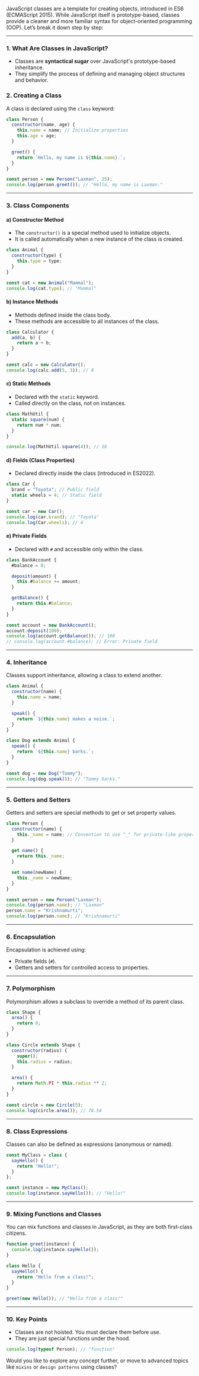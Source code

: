 JavaScript classes are a template for creating objects, introduced in ES6 (ECMAScript 2015). While JavaScript itself is prototype-based, classes provide a cleaner and more familiar syntax for object-oriented programming (OOP). Let’s break it down step by step:

---

### 1. **What Are Classes in JavaScript?**

- Classes are **syntactical sugar** over JavaScript's prototype-based inheritance.
- They simplify the process of defining and managing object structures and behavior.

### 2. **Creating a Class**

A class is declared using the `class` keyword:

```javascript
class Person {
  constructor(name, age) {
    this.name = name; // Initialize properties
    this.age = age;
  }

  greet() {
    return `Hello, my name is ${this.name}.`;
  }
}

const person = new Person("Laxman", 25);
console.log(person.greet()); // "Hello, my name is Laxman."
```

---

### 3. **Class Components**

#### a) **Constructor Method**

- The `constructor()` is a special method used to initialize objects.
- It is called automatically when a new instance of the class is created.

```javascript
class Animal {
  constructor(type) {
    this.type = type;
  }
}

const cat = new Animal("Mammal");
console.log(cat.type); // "Mammal"
```

#### b) **Instance Methods**

- Methods defined inside the class body.
- These methods are accessible to all instances of the class.

```javascript
class Calculator {
  add(a, b) {
    return a + b;
  }
}

const calc = new Calculator();
console.log(calc.add(5, 3)); // 8
```

#### c) **Static Methods**

- Declared with the `static` keyword.
- Called directly on the class, not on instances.

```javascript
class MathUtil {
  static square(num) {
    return num * num;
  }
}

console.log(MathUtil.square(4)); // 16
```

#### d) **Fields (Class Properties)**

- Declared directly inside the class (introduced in ES2022).

```javascript
class Car {
  brand = "Toyota"; // Public field
  static wheels = 4; // Static field
}

const car = new Car();
console.log(car.brand); // "Toyota"
console.log(Car.wheels); // 4
```

#### e) **Private Fields**

- Declared with `#` and accessible only within the class.

```javascript
class BankAccount {
  #balance = 0;

  deposit(amount) {
    this.#balance += amount;
  }

  getBalance() {
    return this.#balance;
  }
}

const account = new BankAccount();
account.deposit(100);
console.log(account.getBalance()); // 100
// console.log(account.#balance); // Error: Private field
```

---

### 4. **Inheritance**

Classes support inheritance, allowing a class to extend another.

```javascript
class Animal {
  constructor(name) {
    this.name = name;
  }

  speak() {
    return `${this.name} makes a noise.`;
  }
}

class Dog extends Animal {
  speak() {
    return `${this.name} barks.`;
  }
}

const dog = new Dog("Tommy");
console.log(dog.speak()); // "Tommy barks."
```

---

### 5. **Getters and Setters**

Getters and setters are special methods to get or set property values.

```javascript
class Person {
  constructor(name) {
    this._name = name; // Convention to use "_" for private-like properties
  }

  get name() {
    return this._name;
  }

  set name(newName) {
    this._name = newName;
  }
}

const person = new Person("Laxman");
console.log(person.name); // "Laxman"
person.name = "Krishnamurti";
console.log(person.name); // "Krishnamurti"
```

---

### 6. **Encapsulation**

Encapsulation is achieved using:

- Private fields (`#`).
- Getters and setters for controlled access to properties.

---

### 7. **Polymorphism**

Polymorphism allows a subclass to override a method of its parent class.

```javascript
class Shape {
  area() {
    return 0;
  }
}

class Circle extends Shape {
  constructor(radius) {
    super();
    this.radius = radius;
  }

  area() {
    return Math.PI * this.radius ** 2;
  }
}

const circle = new Circle(5);
console.log(circle.area()); // 78.54
```

---

### 8. **Class Expressions**

Classes can also be defined as expressions (anonymous or named).

```javascript
const MyClass = class {
  sayHello() {
    return "Hello!";
  }
};

const instance = new MyClass();
console.log(instance.sayHello()); // "Hello!"
```

---

### 9. **Mixing Functions and Classes**

You can mix functions and classes in JavaScript, as they are both first-class citizens.

```javascript
function greet(instance) {
  console.log(instance.sayHello());
}

class Hello {
  sayHello() {
    return "Hello from a class!";
  }
}

greet(new Hello()); // "Hello from a class!"
```

---

### 10. **Key Points**

- Classes are not hoisted. You must declare them before use.
- They are just special functions under the hood.

```javascript
console.log(typeof Person); // "function"
```

Would you like to explore any concept further, or move to advanced topics like `mixins` or `design patterns` using classes?
